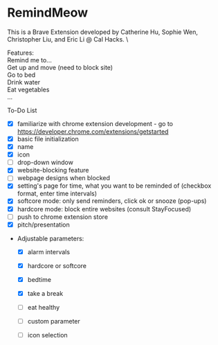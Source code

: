 # RemindMeow

This is a Brave Extension developed by Catherine Hu, Sophie Wen, Christopher Liu, and Eric Li @ Cal Hacks. \

Features:\
Remind me to...\
  Get up and move (need to block site)\
  Go to bed\
  Drink water\
  Eat vegetables\
  ...


To-Do List

- [x] familiarize with chrome extension development - go to https://developer.chrome.com/extensions/getstarted
- [x] basic file initialization
- [x] name
- [x] icon
- [ ] drop-down window
- [x] website-blocking feature
- [ ] webpage designs when blocked
- [x] setting's page for time, what you want to be reminded of (checkbox format, enter time intervals)
- [x] softcore mode: only send reminders, click ok or snooze (pop-ups)
- [x] hardcore mode: block entire websites (consult StayFocused)
- [ ] push to chrome extension store
- [x] pitch/presentation

- Adjustable parameters:
  - [x] alarm intervals
  - [x] hardcore or softcore
  - [x] bedtime
  - [x] take a break
  - [ ] eat healthy
  - [ ] custom parameter
  - [ ] icon selection



